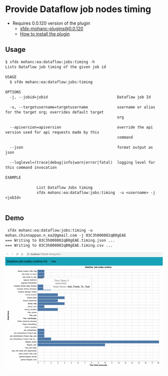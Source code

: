 # Provide Dataflow job nodes timing

- Requires 0.0.120 version of the plugin
    - sfdx-mohanc-plugins@0.0.120
    - [How to install the plugin](https://mohan-chinnappan-n.github.io/dx/plugins.html#/1)


## Usage
```
$ sfdx mohanc:ea:dataflow:jobs:timing -h
Lists Dataflow job timing of the given job id  

USAGE
  $ sfdx mohanc:ea:dataflow:jobs:timing

OPTIONS
  -j, --jobid=jobid                               Dataflow job Id

  -u, --targetusername=targetusername             username or alias for the target org; overrides default target 
                                                  org

  --apiversion=apiversion                         override the api version used for api requests made by this 
                                                  command

  --json                                          format output as json

  --loglevel=(trace|debug|info|warn|error|fatal)  logging level for this command invocation

EXAMPLE

              List Dataflow Jobs timing
              sfdx mohanc:ea:dataflow:jobs:timing  -u <username> -j <jobId>


```

## Demo
```
 sfdx mohanc:ea:dataflow:jobs:timing -u mohan.chinnappan.n_ea2@gmail.com -j 03C3h000002qB0gEAE
=== Writing to 03C3h000002qB0gEAE.timing.json ...
=== Writing to 03C3h000002qB0gEAE.timing.csv ...
```

![timing info](img/df-timing-1.gif)

